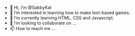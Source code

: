 - 👋 Hi, I’m @SabbyKat
- 👀 I’m interested in learning how to make text-based games.
- 🌱 I’m currently learning HTML, CSS and Javascript.
- 💞️ I’m looking to collaborate on ...
- 📫 How to reach me ...

<!---
SabbyKat/SabbyKat is a ✨ special ✨ repository because its `README.md` (this file) appears on your GitHub profile.
You can click the Preview link to take a look at your changes.
--->

